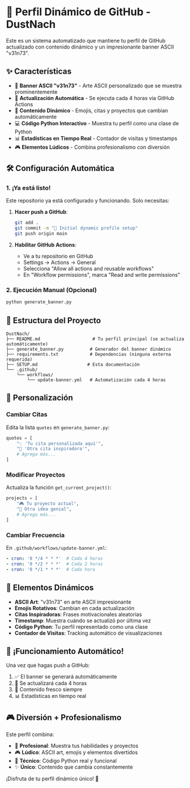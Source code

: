 # 🚀 Perfil Dinámico de GitHub - DustNach

Este es un sistema automatizado que mantiene tu perfil de GitHub actualizado con contenido dinámico y un impresionante banner ASCII "v31n73".

## ✨ Características

- 🎯 **Banner ASCII "v31n73"** - Arte ASCII personalizado que se muestra prominentemente
- 🔄 **Actualización Automática** - Se ejecuta cada 4 horas via GitHub Actions
- 🎲 **Contenido Dinámico** - Emojis, citas y proyectos que cambian automáticamente
- 💻 **Código Python Interactivo** - Muestra tu perfil como una clase de Python
- 📊 **Estadísticas en Tiempo Real** - Contador de visitas y timestamps
- 🎮 **Elementos Lúdicos** - Combina profesionalismo con diversión

## 🛠️ Configuración Automática

### 1. ¡Ya está listo!
Este repositorio ya está configurado y funcionando. Solo necesitas:

1. **Hacer push a GitHub**:
   ```bash
   git add .
   git commit -m "🚀 Initial dynamic profile setup"
   git push origin main
   ```

2. **Habilitar GitHub Actions**:
   - Ve a tu repositorio en GitHub
   - Settings → Actions → General
   - Selecciona "Allow all actions and reusable workflows"
   - En "Workflow permissions", marca "Read and write permissions"

### 2. Ejecución Manual (Opcional)
```bash
python generate_banner.py
```

## 📁 Estructura del Proyecto

```
DustNach/
├── README.md                    # Tu perfil principal (se actualiza automáticamente)
├── generate_banner.py          # Generador del banner dinámico
├── requirements.txt            # Dependencias (ninguna externa requerida)
├── SETUP.md                   # Esta documentación
└── .github/
    └── workflows/
        └── update-banner.yml   # Automatización cada 4 horas
```

## 🎨 Personalización

### Cambiar Citas
Edita la lista `quotes` en `generate_banner.py`:
```python
quotes = [
    "💡 'Tu cita personalizada aquí'",
    "🚀 'Otra cita inspiradora'",
    # Agrega más...
]
```

### Modificar Proyectos
Actualiza la función `get_current_project()`:
```python
projects = [
    "🎮 Tu proyecto actual",
    "🤖 Otra idea genial",
    # Agrega más...
]
```

### Cambiar Frecuencia
En `.github/workflows/update-banner.yml`:
```yaml
- cron: '0 */4 * * *'  # Cada 4 horas
- cron: '0 */2 * * *'  # Cada 2 horas
- cron: '0 */1 * * *'  # Cada hora
```

## 🎯 Elementos Dinámicos

- **ASCII Art**: "v31n73" en arte ASCII impresionante
- **Emojis Rotativos**: Cambian en cada actualización
- **Citas Inspiradoras**: Frases motivacionales aleatorias
- **Timestamp**: Muestra cuándo se actualizó por última vez
- **Código Python**: Tu perfil representado como una clase
- **Contador de Visitas**: Tracking automático de visualizaciones

## 🚀 ¡Funcionamiento Automático!

Una vez que hagas push a GitHub:
1. ✅ El banner se generará automáticamente
2. 🔄 Se actualizará cada 4 horas
3. 🎯 Contenido fresco siempre
4. 📊 Estadísticas en tiempo real

## 🎮 Diversión + Profesionalismo

Este perfil combina:
- 💼 **Profesional**: Muestra tus habilidades y proyectos
- 🎮 **Lúdico**: ASCII art, emojis y elementos divertidos
- 🤖 **Técnico**: Código Python real y funcional
- ✨ **Único**: Contenido que cambia constantemente

¡Disfruta de tu perfil dinámico único! 🎉
